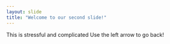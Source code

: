 ```yaml
---
layout: slide
title: "Welcome to our second slide!"
---
```

This is stressful and complicated
Use the left arrow to go back!

